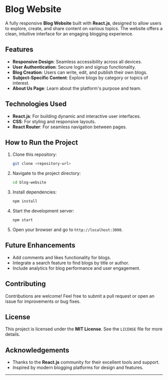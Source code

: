 # Blog Website  

A fully responsive **Blog Website** built with **React.js**, designed to allow users to explore, create, and share content on various topics. The website offers a clean, intuitive interface for an engaging blogging experience.  

## Features  
- **Responsive Design**: Seamless accessibility across all devices.  
- **User Authentication**: Secure login and signup functionality.  
- **Blog Creation**: Users can write, edit, and publish their own blogs.  
- **Subject-Specific Content**: Explore blogs by category or topics of interest.  
- **About Us Page**: Learn about the platform's purpose and team.  

## Technologies Used  
- **React.js**: For building dynamic and interactive user interfaces.  
- **CSS**: For styling and responsive layouts.  
- **React Router**: For seamless navigation between pages.  

## How to Run the Project  
1. Clone this repository:  
   ```bash
   git clone <repository-url>
   ```
2. Navigate to the project directory:  
   ```bash
   cd blog-website
   ```
3. Install dependencies:  
   ```bash
   npm install
   ```
4. Start the development server:  
   ```bash
   npm start
   ```
5. Open your browser and go to `http://localhost:3000`.  

## Future Enhancements  
- Add comments and likes functionality for blogs.  
- Integrate a search feature to find blogs by title or author.  
- Include analytics for blog performance and user engagement.  

## Contributing  
Contributions are welcome! Feel free to submit a pull request or open an issue for improvements or bug fixes.  

## License  
This project is licensed under the **MIT License**. See the `LICENSE` file for more details.  

## Acknowledgements  
- Thanks to the **React.js** community for their excellent tools and support.  
- Inspired by modern blogging platforms for design and features.  

---  
